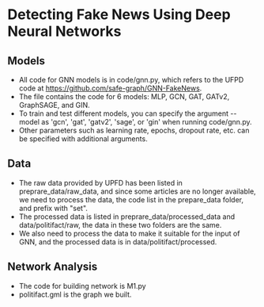 # Detecting Fake News Using Deep Neural Networks

## Models
* All code for GNN models is in code/gnn.py, which refers to the UFPD code at https://github.com/safe-graph/GNN-FakeNews.
* The file contains the code for 6 models: MLP, GCN, GAT, GATv2, GraphSAGE, and GIN.  
* To train and test different models, you can specify the argument --model as 'gcn', 'gat', 'gatv2', 'sage', or 'gin' when running code/gnn.py.
* Other parameters such as learning rate, epochs, dropout rate, etc. can be specified with additional arguments. 

## Data
* The raw data provided by UPFD has been listed in preprare_data/raw_data, and since some articles are no longer available, we need to process the data, the code list in the prepare_data folder, and prefix with "set".
* The processed data is listed in preprare_data/processed_data and data/politifact/raw, the data in these two folders are the same.
* We also need to process the data to make it suitable for the input of GNN, and the processed data is in data/politifact/processed. 

## Network Analysis
* The code for building network is M1.py
* politifact.gml is the graph we built.
